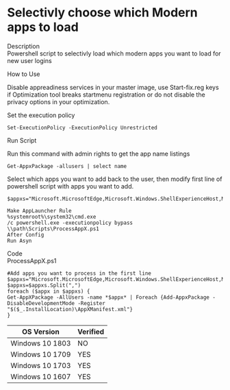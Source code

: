 # Selectivly choose which Modern apps to load

Description <br>
Powershell script to selectivly load which modern apps you want to load for new user logins<br>

How to Use<br>

Disable appreadiness services in your master image, use Start-fix.reg keys if Optimization tool breaks startmenu registration or do not disable the privacy options in your optimization.<br>

Set the execution policy<br>

```
Set-ExecutionPolicy -ExecutionPolicy Unrestricted
```
Run Script<br>

Run this command with admin rights to get the app name listings

````
Get-AppxPackage -allusers | select name
````

Select which apps you want to add back to the user, then modify first line of powershell script with apps you want to add.

````
$appxs="Microsoft.MicrosoftEdge,Microsoft.Windows.ShellExperienceHost,Microsoft.Windows.Cortana,windows.immersivecontrolpanel"
````

````
Make AppLauncher Rule
%systemroot%\system32\cmd.exe 
/c powershell.exe -executionpolicy bypass \\path\Scripts\ProcessAppX.ps1
After Config
Run Asyn
````


Code <br>
ProcessAppX.ps1<br>
````
#Add apps you want to process in the first line
$appxs="Microsoft.MicrosoftEdge,Microsoft.Windows.ShellExperienceHost,Microsoft.Windows.Cortana,windows.immersivecontrolpanel"
$appxs=$appxs.Split(",")
foreach ($appx in $appxs) {
Get-AppXPackage -AllUsers -name *$appx* | Foreach {Add-AppxPackage -DisableDevelopmentMode -Register "$($_.InstallLocation)\AppXManifest.xml"}
}

````



| OS Version  | Verified |
| ------------- | ------------- |
|Windows 10 1803 | NO |
|Windows 10 1709 | YES |
|Windows 10 1703 | YES |
|Windows 10 1607 | YES |
